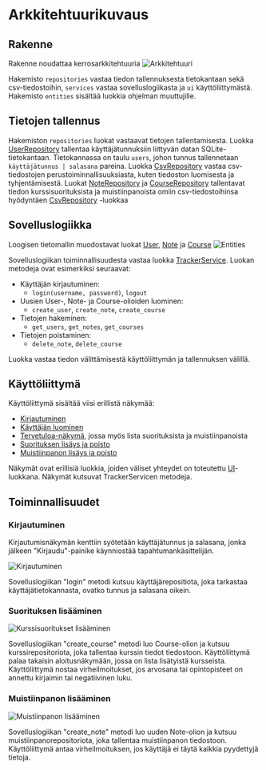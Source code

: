 # Arkkitehtuurikuvaus
## Rakenne
Rakenne noudattaa kerrosarkkitehtuuria
![Arkkitehtuuri](https://user-images.githubusercontent.com/80783887/117005417-e8555600-acef-11eb-8dc1-76fc6185da9a.png)

Hakemisto `repositories` vastaa tiedon tallennuksesta tietokantaan sekä csv-tiedostoihin, `services` vastaa sovelluslogiikasta ja `ui` käyttöliittymästä. Hakemisto `entities` sisältää luokkia ohjelman muuttujille.
## Tietojen tallennus
Hakemiston `repositories` luokat vastaavat tietojen tallentamisesta. Luokka [UserRepository](../src/repositories/user_repository.py) tallentaa käyttäjätunnuksiin liittyvän datan SQLite-tietokantaan. Tietokannassa on taulu `users`, johon tunnus tallennetaan `käyttäjätunnus | salasana` pareina. Luokka [CsvRepository](../src/repositories/csv_repository.py) vastaa csv-tiedostojen perustoiminnallisuuksiasta, kuten tiedoston luomisesta ja tyhjentämisestä. Luokat [NoteRepository](../src/repositories/note_repository.py) ja [CourseRepository](../src/repositories/course_repository.py) tallentavat tiedon kurssisuorituksista ja muistiinpanoista omiin csv-tiedostoihinsa hyödyntäen [CsvRepository](../src/repositories/csv_repository.py) -luokkaa 
## Sovelluslogiikka
Loogisen tietomallin muodostavat luokat [User](../src/repositories/user_repository.py), [Note](../src/repositories/note_repository.py) ja [Course](../src/repositories/course_repository.py)
![Entities](https://user-images.githubusercontent.com/80783887/118409704-7fc58c00-b694-11eb-915e-63cb86281fcd.png)

Sovelluslogiikan toiminnallisuudesta vastaa luokka [TrackerService](../src/services/tracker_service.py). 
Luokan metodeja ovat esimerkiksi seuraavat:
- Käyttäjän kirjautuminen:
  - `login(username, password)`, `logout`
- Uusien User-, Note- ja Course-olioiden luominen:
  - `create_user`, `create_note`, `create_course`
- Tietojen hakeminen:
  - `get_users`, `get_notes`, `get_courses`
- Tietojen poistaminen:
  - `delete_note`, `delete_course`
 
Luokka vastaa tiedon välittämisestä käyttöliittymän ja tallennuksen välillä.
## Käyttöliittymä

Käyttöliittymä sisältää viisi erillistä näkymää:

- [Kirjautuminen](../src/ui/login_view.py)
- [Käyttäjän luominen](../src/ui/create_view.py)
- [Tervetuloa-näkymä](../src/ui/user_view.py), jossa myös lista suorituksista ja muistiinpanoista
- [Suorituksen lisäys ja poisto](../src/ui/add_course_view.py)
- [Muistiinpanon lisäys ja poisto](../src/ui/add_note_view.py)

Näkymät ovat erillisiä luokkia, joiden väliset yhteydet on toteutettu [UI](../src/ui/ui.py)-luokkana. Näkymät kutsuvat TrackerServicen metodeja.
## Toiminnallisuudet
### Kirjautuminen
Kirjautumisnäkymän kenttiin syötetään käyttäjätunnus ja salasana, jonka jälkeen "Kirjaudu"-painike käynniostää tapahtumankäsittelijän.

![Kirjautuminen](https://user-images.githubusercontent.com/80783887/115996379-a3db0380-a5e7-11eb-829f-104a34221397.png)

Sovelluslogiikan "login" metodi kutsuu käyttäjärepositiota, joka tarkastaa käyttäjätietokannasta, ovatko tunnus ja salasana oikein. 
### Suorituksen lisääminen
![Kurssisuoritukset lisääminen](https://user-images.githubusercontent.com/80783887/117972023-4955dd00-b333-11eb-9da7-a57786fc31ab.png)

Sovelluslogiikan "create_course" metodi luo Course-olion ja kutsuu kurssirepositoriota, joka tallentaa kurssin tiedot tiedostoon. Käyttöliittymä palaa takaisin aloitusnäkymään, jossa on lista lisätyistä kursseista. Käyttöliittymä nostaa virheilmoitukset, jos arvosana tai opintopisteet on annettu kirjaimin tai negatiivinen luku.
### Muistiinpanon lisääminen
![Muistiinpanon lisääminen](https://user-images.githubusercontent.com/80783887/118113883-867fa500-b3ef-11eb-8835-1b61c4bedfce.png)

Sovelluslogiikan "create_note" metodi luo uuden Note-olion ja kutsuu muistiinpanorepositoriota, joka tallentaa muistiinpanon tiedostoon. Käyttöliittymä antaa virheilmoituksen, jos käyttäjä ei täytä kaikkia pyydettyjä tietoja.

